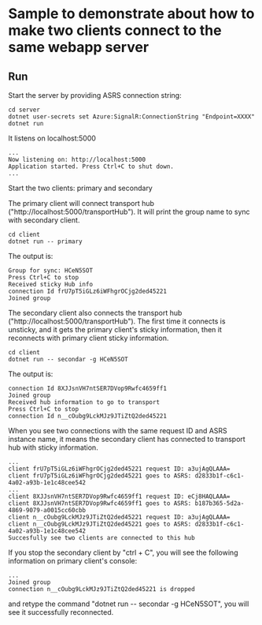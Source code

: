 # Sample to demonstrate about how to make two clients connect to the same webapp server

## Run

Start the server by providing ASRS connection string:

```
cd server
dotnet user-secrets set Azure:SignalR:ConnectionString "Endpoint=XXXX"
dotnet run
```

It listens on localhost:5000

```
...
Now listening on: http://localhost:5000
Application started. Press Ctrl+C to shut down.
...
```

Start the two clients: primary and secondary

The primary client will connect transport hub ("http://localhost:5000/transportHub"). It will print the group name to sync with secondary client.

```
cd client
dotnet run -- primary
```

The output is:

```
Group for sync: HCeN5SOT
Press Ctrl+C to stop
Received sticky Hub info
connection Id frU7pT5iGLz6iWFhgrOCjg2ded45221
Joined group
```

The secondary client also connects the transport hub ("http://localhost:5000/transportHub"). The first time it connects is unsticky, and it gets the primary client's sticky information, then it reconnects with primary client sticky information.

```
cd client
dotnet run -- secondar -g HCeN5SOT
```

The output is:

```
connection Id 8XJJsnVH7ntSER7DVop9Rwfc4659ff1
Joined group
Received hub information to go to transport
Press Ctrl+C to stop
connection Id n__cOubg9LckMJz9JTiZtQ2ded45221
```

When you see two connections with the same request ID and ASRS instance name, it means the secondary client has connected to transport hub with sticky information.
```
...
client frU7pT5iGLz6iWFhgrOCjg2ded45221 request ID: a3ujAgQLAAA=
client frU7pT5iGLz6iWFhgrOCjg2ded45221 goes to ASRS: d2833b1f-c6c1-4a02-a93b-1e1c48cee542
...
client 8XJJsnVH7ntSER7DVop9Rwfc4659ff1 request ID: eCj8HAQLAAA=
client 8XJJsnVH7ntSER7DVop9Rwfc4659ff1 goes to ASRS: b187b365-5d2a-4869-9079-a0015cc60cbb
client n__cOubg9LckMJz9JTiZtQ2ded45221 request ID: a3ujAgQLAAA=
client n__cOubg9LckMJz9JTiZtQ2ded45221 goes to ASRS: d2833b1f-c6c1-4a02-a93b-1e1c48cee542
Succesfully see two clients are connected to this hub
```

If you stop the secondary client by "ctrl + C", you will see the following information on primary client's console:

```
...
Joined group
connection n__cOubg9LckMJz9JTiZtQ2ded45221 is dropped
```
and retype the command "dotnet run -- secondar -g HCeN5SOT", you will see it successfully reconnected.

